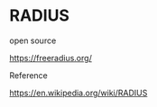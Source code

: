 # RADIUS

open source

https://freeradius.org/


Reference

https://en.wikipedia.org/wiki/RADIUS



